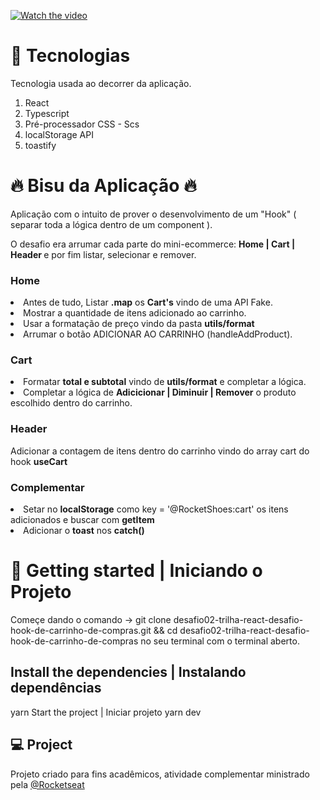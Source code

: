 [![Watch the video](https://i.imgur.com/pEuLhI3.png)](https://youtu.be/lua52wE3Slc)

# 🧪 Tecnologias
Tecnologia usada ao decorrer da aplicação.

1) React
2) Typescript
3) Pré-processador CSS - Scs
4) localStorage API
5) toastify


# :fire: Bisu da Aplicação :fire:
Aplicação com o intuito de prover o desenvolvimento de um "Hook" ( separar toda a lógica dentro de um component ).

O desafio era arrumar cada parte do mini-ecommerce: <strong>Home | Cart | Header </strong> e por fim listar, selecionar e remover.

### Home
<li>Antes de tudo, Listar <strong>.map</strong> os <strong>Cart's</strong> vindo de uma API Fake.</li>
<li>Mostrar a quantidade de itens adicionado ao carrinho.</li>
<li>Usar a formatação de preço vindo da pasta <strong>utils/format</strong></li>
<li>Arrumar o botão ADICIONAR AO CARRINHO (handleAddProduct).</li>

### Cart
<li>Formatar <strong>total e subtotal</strong> vindo de <strong>utils/format</strong> e completar a lógica.</li>
<li>Completar a lógica de <strong>Adicicionar | Diminuir | Remover</strong> o produto escolhido dentro do carrinho.</li>


### Header
Adicionar a contagem de itens dentro do carrinho vindo do array cart do hook <strong>useCart</strong>

### Complementar 
<li>Setar no <strong>localStorage</strong> como key = '@RocketShoes:cart' os itens adicionados e buscar com <strong>getItem</strong> </li> 
<li>Adicionar o <strong>toast</strong> nos <strong>catch()</strong></li>

# 🚀 Getting started | Iniciando o Projeto
Começe dando o comando -> git clone desafio02-trilha-react-desafio-hook-de-carrinho-de-compras.git && cd desafio02-trilha-react-desafio-hook-de-carrinho-de-compras no seu terminal com o terminal aberto.

## Install the dependencies | Instalando dependências
yarn
Start the project | Iniciar projeto
yarn dev
## 💻 Project
Projeto criado para fins acadêmicos, atividade complementar ministrado pela <a href="https://rocketseat.com.br/">@Rocketseat</a>
